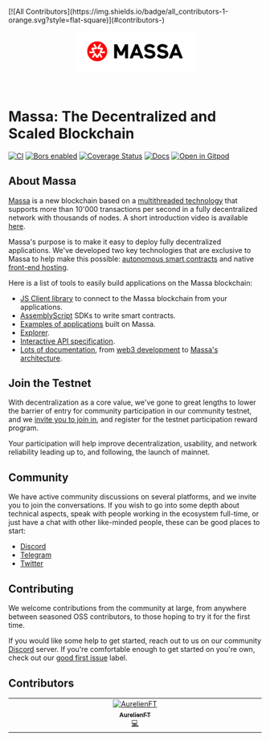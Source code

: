 <br />
<!-- ALL-CONTRIBUTORS-BADGE:START - Do not remove or modify this section -->
[![All Contributors](https://img.shields.io/badge/all_contributors-1-orange.svg?style=flat-square)](#contributors-)
<!-- ALL-CONTRIBUTORS-BADGE:END -->

<p align="center">
<img src="logo.png" width="240">
</p>

<br />

# Massa: The Decentralized and Scaled Blockchain

[![CI](https://github.com/massalabs/massa/actions/workflows/ci.yml/badge.svg?branch=main)](https://github.com/massalabs/massa/actions/workflows/ci.yml?query=branch%3Amain)
[![Bors enabled](https://bors.tech/images/badge_small.svg)](https://app.bors.tech/repositories/39543)
[![Coverage Status](https://coveralls.io/repos/github/massalabs/massa/badge.svg?branch=main&style=for-the-badge)](https://coveralls.io/github/massalabs/massa?branch=main)
[![Docs](https://img.shields.io/static/v1?label=docs&message=massa&color=&style=flat)](https://massalabs.github.io/massa/massa_node/)
[![Open in Gitpod](https://shields.io/badge/Gitpod-contribute-brightgreen?logo=gitpod&style=flat)](https://gitpod.io/#https://github.com/massalabs/massa)

## About Massa

[Massa](https://massa.net) is a new blockchain based on a [multithreaded technology](https://arxiv.org/pdf/1803.09029)
that supports more than 10'000 transactions per second in a fully decentralized network with thousands of nodes. A short
introduction video is available [here](https://www.youtube.com/watch?v=NUUFhvd7ulY).

Massa's purpose is to make it easy to deploy fully decentralized applications. We've developed two key technologies that
are exclusive to Massa to help make this possible:
[autonomous smart contracts](https://docs.massa.net/en/latest/general-doc/autonomous-sc.html) and native
[front-end hosting](https://docs.massa.net/en/latest/general-doc/decentralized-web.html).

Here is a list of tools to easily build applications on the Massa blockchain:

- [JS Client library](https://github.com/massalabs/massa-web3) to connect to the Massa blockchain from your applications.
- [AssemblyScript](https://github.com/massalabs/massa-as-sdk) SDKs to write smart contracts.
- [Examples of applications](https://github.com/massalabs/massa-sc-examples) built on Massa.
- [Explorer](https://test.massa.net).
- [Interactive API specification](https://playground.open-rpc.org/?schemaUrl=https://test.massa.net/api/v2&uiSchema\[appBar\]\[ui:input\]=false&uiSchema\[appBar\]\[ui:inputPlaceholder\]=Enter+Massa+JSON-RPC+server+URL&uiSchema\[appBar\]\[ui:logoUrl\]=https://massa.net/favicons/favicon.ico&uiSchema\[appBar\]\[ui:splitView\]=false&uiSchema\[appBar\]\[ui:darkMode\]=false&uiSchema\[appBar\]\[ui:title\]=Massa&uiSchema\[appBar\]\[ui:examplesDropdown\]=false&uiSchema\[methods\]\[ui:defaultExpanded\]=false&uiSchema\[methods\]\[ui:methodPlugins\]=true&uiSchema\[params\]\[ui:defaultExpanded\]=false).
- [Lots of documentation](https://docs.massa.net), from [web3 development](https://docs.massa.net/en/latest/web3-dev/smart-contracts.html)
  to [Massa's architecture](https://docs.massa.net/en/latest/general-doc/architecture.html).

## Join the Testnet

With decentralization as a core value, we've gone to great lengths to lower the barrier of entry for community
participation in our community testnet, and we
[invite you to join in](https://docs.massa.net/docs/node/install), and register for the
testnet participation reward program.

Your participation will help improve decentralization, usability, and network reliability leading up to, and following,
the launch of mainnet.

## Community

We have active community discussions on several platforms, and we invite you to join the conversations. If you wish to
go into some depth about technical aspects, speak with people working in the ecosystem full-time, or just have a chat
with other like-minded people, these can be good places to start:

- [Discord](https://discord.com/invite/massa)
- [Telegram](https://t.me/massanetwork)
- [Twitter](https://twitter.com/MassaLabs)

## Contributing

We welcome contributions from the community at large, from anywhere between seasoned OSS contributors, to those hoping
to try it for the first time.

If you would like some help to get started, reach out to us on our community [Discord](https://discord.com/invite/massa)
server. If you're comfortable enough to get started on you're own, check out our
[good first issue](https://github.com/massalabs/massa/labels/good%20first%20issue) label.

## Contributors

<!-- ALL-CONTRIBUTORS-LIST:START - Do not remove or modify this section -->
<!-- prettier-ignore-start -->
<!-- markdownlint-disable -->
<table>
  <tbody>
    <tr>
      <td align="center" valign="top" width="14.28%"><a href="https://github.com/AurelienFT"><img src="https://avatars.githubusercontent.com/u/32803821?v=4?s=100" width="100px;" alt="AurelienFT"/><br /><sub><b>AurelienFT</b></sub></a><br /><a href="https://github.com/massalabs/massa/commits?author=AurelienFT" title="Code">💻</a></td>
    </tr>
  </tbody>
</table>

<!-- markdownlint-restore -->
<!-- prettier-ignore-end -->

<!-- ALL-CONTRIBUTORS-LIST:END -->
<!-- prettier-ignore-start -->
<!-- markdownlint-disable -->

<!-- markdownlint-restore -->
<!-- prettier-ignore-end -->

<!-- ALL-CONTRIBUTORS-LIST:END -->